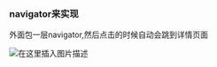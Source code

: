 ### navigator来实现

外面包一层navigator,然后点击的时候自动会跳到详情页面

![在这里插入图片描述](https://img-blog.csdnimg.cn/20200825174726677.png?x-oss-process=image/watermark,type_ZmFuZ3poZW5naGVpdGk,shadow_10,text_aHR0cHM6Ly9ibG9nLmNzZG4ubmV0L0FidWR1bGFfXw==,size_16,color_FFFFFF,t_70#pic_center)


